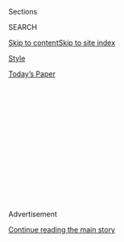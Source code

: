 <div id="app">

<div>

<div>

<div>

<div class="NYTAppHideMasthead css-1q2w90k e1suatyy0">

<div class="section css-ui9rw0 e1suatyy2">

<div class="css-eph4ug er09x8g0">

<div class="css-6n7j50">

</div>

<span class="css-1dv1kvn">Sections</span>

<div class="css-10488qs">

<span class="css-1dv1kvn">SEARCH</span>

</div>

[Skip to content](#site-content)[Skip to site
index](#site-index)

</div>

<div id="masthead-section-label" class="css-1wr3we4 eaxe0e00">

[Style](https://www.nytimes3xbfgragh.onion/section/style)

</div>

<div class="css-10698na e1huz5gh0">

</div>

</div>

<div id="masthead-bar-one" class="section hasLinks css-15hmgas e1csuq9d3">

<div class="css-uqyvli e1csuq9d0">

</div>

<div class="css-1uqjmks e1csuq9d1">

</div>

<div class="css-9e9ivx">

[](https://myaccount.nytimes3xbfgragh.onion/auth/login?response_type=cookie&client_id=vi)

</div>

<div class="css-1bvtpon e1csuq9d2">

[Today’s
Paper](https://www.nytimes3xbfgragh.onion/section/todayspaper)

</div>

</div>

</div>

</div>

<div data-aria-hidden="false">

<div id="site-content" data-role="main">

<div>

<div class="css-1aor85t" style="opacity:0.000000001;z-index:-1;visibility:hidden">

<div class="css-1hqnpie">

<div class="css-epjblv">

<span class="css-17xtcya">[Style](/section/style)</span><span class="css-x15j1o">|</span><span class="css-fwqvlz">A
Brief History of
‘Karen’</span>

</div>

<div class="css-k008qs">

<div class="css-1iwv8en">

<span class="css-18z7m18"></span>

<div>

</div>

</div>

<span class="css-1n6z4y">https://nyti.ms/2DjFEPC</span>

<div class="css-1705lsu">

<div class="css-4xjgmj">

<div class="css-4skfbu" data-role="toolbar" data-aria-label="Social Media Share buttons, Save button, and Comments Panel with current comment count" data-testid="share-tools">

  - 
  - 
  - 
  - 
    
    <div class="css-6n7j50">
    
    </div>

  - 
  - 

</div>

</div>

</div>

</div>

</div>

</div>

<div id="NYT_TOP_BANNER_REGION" class="css-13pd83m">

</div>

<div id="top-wrapper" class="css-1sy8kpn">

<div id="top-slug" class="css-l9onyx">

Advertisement

</div>

[Continue reading the main
story](#after-top)

<div class="ad top-wrapper" style="text-align:center;height:100%;display:block;min-height:250px">

<div id="top" class="place-ad" data-position="top" data-size-key="top">

</div>

</div>

<div id="after-top">

</div>

</div>

<div>

<div id="sponsor-wrapper" class="css-1hyfx7x">

<div id="sponsor-slug" class="css-19vbshk">

Supported by

</div>

[Continue reading the main
story](#after-sponsor)

<div id="sponsor" class="ad sponsor-wrapper" style="text-align:center;height:100%;display:block">

</div>

<div id="after-sponsor">

</div>

</div>

<div class="css-186x18t">

</div>

<div class="css-1vkm6nb ehdk2mb0">

# A Brief History of ‘Karen’

</div>

In 1965, it was the third-most-popular baby name in the United States.
In 2018, it was the 635th — and today it’s even less popular. How did
Karens fall so
far?

<div class="css-79elbk" data-testid="photoviewer-wrapper">

<div class="css-z3e15g" data-testid="photoviewer-wrapper-hidden">

</div>

<div class="css-1a48zt4 ehw59r15" data-testid="photoviewer-children">

![<span class="css-cnj6d5 e1z0qqy90" itemprop="copyrightHolder"><span class="css-1ly73wi e1tej78p0">Credit...</span><span><span>Leigh
Wells</span></span></span>](https://static01.graylady3jvrrxbe.onion/images/2020/08/02/fashion/31NAMED-KAREN-art/00KAREN-articleLarge.jpg?quality=75&auto=webp&disable=upscale)

</div>

</div>

<div class="css-18e8msd">

<div class="css-vp77d3 epjyd6m0">

<div class="css-1baulvz">

By <span class="css-1baulvz last-byline" itemprop="name">Henry
Goldblatt</span>

</div>

</div>

  - 
    
    <div class="css-ld3wwf e16638kd2">
    
    July 31,
    2020
    
    </div>

  - 
    
    <div class="css-4xjgmj">
    
    <div class="css-d8bdto" data-role="toolbar" data-aria-label="Social Media Share buttons, Save button, and Comments Panel with current comment count" data-testid="share-tools">
    
      - 
      - 
      - 
      - 
        
        <div class="css-6n7j50">
        
        </div>
    
      - 
      - 
    
    </div>
    
    </div>

</div>

</div>

<div class="section meteredContent css-1r7ky0e" name="articleBody" itemprop="articleBody">

<div class="css-1fanzo5 StoryBodyCompanionColumn">

<div class="css-53u6y8">

Ask a woman named Karen what she used to think of her name and you’ll
hear phrases like “generic,” “perfectly serviceable” and “an easy name.”

In 2020, Karen is no longer “an easy name.” Once popular for girls born
in the 1960s, it then became a pseudonym for a middle-aged busybody with
a blond choppy bob who asks to speak to the manager. Now, the moniker
has most recently morphed into a symbol of racism and white privilege.

A “Karen” now roams restaurants and stores, often without a mask during
this coronavirus era, spewing venom and calling the authorities to
tattle, usually on people of color and often putting them in dangerous
situations. And while this archetype had previously been called “[Permit
Patty](https://www.cnn.com/2018/06/25/us/permit-patty-san-francisco-trnd/index.html)”
or “[BBQ
Becky](https://www.newsweek.com/bbq-becky-white-woman-who-called-cops-black-bbq-911-audio-released-im-really-1103057),”
“Karen” has stuck.

In fact, many news reports don’t even bother to use a woman’s actual
given name. [Whitefish
Karen](https://www.youtube.com/watch?v=qHqzg3vgW4I) (named for her town
in Montana) coughed on a couple when they called her out for not wearing
a mask inside a grocery store. [Kroger
Karen](https://www.metrotimes.com/news-hits/archives/2020/06/17/metro-detroits-own-kroger-karen-prevents-black-customer-from-leaving-the-parking-lot-in-viral-video),
named after the supermarket chain, blocked an African-American mother’s
car so the woman couldn’t leave the market’s parking lot. [San Francisco
Karen](https://sfist.com/2020/06/14/sf-karen-filmed-confronting-pacific-heights-man-over-writing-black-lives-matter-on-his-property/)
called the police on a Filipino man stenciling “Black Lives Matter” *on
his own property*.

</div>

</div>

<div class="css-1fanzo5 StoryBodyCompanionColumn">

<div class="css-53u6y8">

And, of course, the Queen of Karens — [Amy
Cooper](https://www.nytimes3xbfgragh.onion/2020/06/14/nyregion/central-park-amy-cooper-christian-racism.html),
also known as Central Park Karen — threatened and fabricated accusations
against a Black man after he politely asked her to put her dog on a
leash, as park rules stated.

For some women with the name Karen, these videos have made them
outraged, of course, but also, at times, ashamed.

“I remember hearing about names like Becky and thinking, ‘What if this
was my name, how would it feel?’” said Karen Scholl, a 47-year-old
writer in Columbus, Ohio, with whom I worked at a college newspaper more
than 20 years ago. “It’s just so embarrassing, honestly. But I can’t get
bent out of shape. I have no control over it. There are people losing
their lives every day. If it’s the only thing I have to be upset about
in this world, then good for me.”

Karen Chang, a Bay Area resident who works in business management, had
shrugged off early memes, but then the Amy Cooper video changed
everything for her.

“It was very upsetting, but I would sacrifice my name for the visibility
and awareness that incident generated,” said Ms. Chang, who is
Asian-American. Indeed, she may do just that. She said she’s considering
changing her name to “KC” after she and her fiancé eventually wed. “It
has always been a term of endearment.”

</div>

</div>

<div class="css-1fanzo5 StoryBodyCompanionColumn">

<div class="css-53u6y8">

Ms. Chang may be able to change her name, but if one San Francisco Board
of Supervisors member, Shamann Walton, **** has his way, a version of
“Karen” will be immortalized into city law.

In early July,<span class="css-8l6xbc evw5hdy0"> </span>Mr. Walton
[introduced the CAREN (Caution Against Racially Exploitative
Non-Emergencies)
Act](https://www.nytimes3xbfgragh.onion/2020/07/24/briefing/caren-act-911-san-francisco.html)
(presumably he couldn’t come up with a suitable word that began with K).
The bill would change the city’s code to punish people who call 911 and
file false, racially biased complaints.

That’s a step too far for Karen Ortiz-Orband, a Boston-area nurse who is
of Puerto Rican and Dominican descent. She supports the contents of the
proposal, but emailed Mr. Walton’s office urging him to reconsider its
title.

“I asked him to be mindful of the fact that there are women named Karen
and people aren’t differentiating between the two. And by naming this
bill as he has, he’s doing exactly what the metaphorical Karen is doing
— creating an opportunity for discrimination,” said Ms. Ortiz-Orband,
who is in her late 40s.

And before you think, “that’s so Karen to complain about CAREN,” Ms.
Ortiz-Orband asks you to imagine if it were your name: “It’s one thing
to make memes,” she said. “It’s another when you start applying it to
laws. You’re villainizing a name that people actually have and you’re
putting these people at risk. When a woman acts like that name, you
should use her correct name.”

Karen Gormandy, a literary agent and arts studio manager in New York
City, said she doesn’t take it personally when she hears her name used
in these contexts, “because I assign that meme to white people. I’m
totally disconnected from it. I’m on the receiving end of this
misbehavior.” Ms. Gormandy, 61, said, “I feel as a person of color I
don’t need to apologize and explain my name.”

</div>

</div>

<div class="css-1fanzo5 StoryBodyCompanionColumn">

<div class="css-53u6y8">

Yet she said people sometimes avoid using her name when speaking to her:
“Some people use Becky instead,” she said, laughing.

## The Origins of ‘Karen’

But why the name Karen?

Robin Queen, the chairwoman of the linguistics department at University
of Michigan, has [looked
closely](https://theconversation.com/how-karen-went-from-a-popular-baby-name-to-a-stand-in-for-white-entitlement-139644)
at this question and her exploration led her to, of all people, Dane
Cook.

His 2005 comedy album contains a riff called “The Friend Nobody Likes”:
“There is one person in a group of friends that nobody likes,” Mr.
Cook says, using an expletive to emphasize how much they are, in fact,
disliked. “They basically keep them there to hate their guts. When that
person is not around the rest of your little base camp, your hobby is
cutting that person down.” As an “example” of this person, he describes
a woman named Karen.

Other antecedents include Amanda Seyfried’s vacant Karen in “Mean
Girls,” who racistly spouts to Lindsay Lohan’s Cady: “If you’re from
Africa, why are you white?” A parody account on Reddit from late 2017
based on the rants of a spurned husband is also often cited as an early
driver, and highlights the sexism of the “Karen” trope.

Karen Grigsby Bates, the senior correspondent for the “Code Switch”
podcast on NPR, said Karen’s roots are anchored deep in American
folklore. Ms. Bates — [who embarked on this
research](https://www.npr.org/transcripts/891177904) not because of her
name, but because the phenomenon was “a convergence of gender, race,
class, social upheaval and social media in this great big tornado” —
pointed to the term “Miss Ann” from the antebellum and Jim Crow periods.

African-Americans used the term as code “to refer to these unreasonable
white women,” Ms. Bates said. She described Miss Ann as “a woman who
knew her place in society, was complicit in maintaining it, and who was
at the upper end of the hierarchy. Even if she was a nice Miss Ann, she
was still upholding this system that said: ‘White womanhood above all
else, except white manhood.’”

</div>

</div>

<div class="css-1fanzo5 StoryBodyCompanionColumn">

<div class="css-53u6y8">

Researchers also point to the demographic characteristics of the name
Karen. [According to Social Security
data](https://www.ssa.gov/OACT/babynames/index.html), Karen soared in
popularity in the 1960s, peaking as the third-most-popular baby name of
1965, but never had a resurgence. The archetype is meant to evoke a
woman of a certain age, but then again Linda, Cynthia or Susan would,
too.

That’s where the Karen theories get geekily fascinating. Miriam Eckert,
who has a Ph.D. in linguistics and lives in Boulder, Colo., said that
the word “Karen” contains what’s known as a “voiceless plosive.”

“That’s the K sound at the beginning of the word,” Ms. Eckert said.
“When you say some consonants, like K or a T, there’s a complete
blockage of airflow and a sudden release — whereas a name like Cynthia
has no stops at all. Karen is kind of a harsh sound that you can really
spit out. And that aligns with the kind of person we are thinking of
when we talk about a ‘Karen.’”

## The Future of ‘Karen’

But will it always? In 2018 — the latest year for which data is
available — Karen ranked as the 635th most popular girl’s name,
alongside Elaine and Dallas. “Nobody is going to name their kid this
now,” Ms. Gormandy said. “It’s just going to disappear and then somebody
not knowing the history of any of this might decide it’s a cool name.”

Ms. Queen, the linguistics expert, agreed. “Maybe in 50 years or so it
might come back.”

In the meantime, she thinks it could at some point fade from the
lexicon. “The meaning gets so broad that it’s going to stop having the
same power to make a particular critique,” she said, pointing to
examples like “basic,” “hot mess” and “Negative Nancy” that faded from
the lexicon.

As a moniker, she said, “I would be surprised to find it around a decade
from now.”

</div>

</div>

</div>

<div>

</div>

<div>

</div>

<div>

</div>

<div>

<div id="bottom-wrapper" class="css-1ede5it">

<div id="bottom-slug" class="css-l9onyx">

Advertisement

</div>

[Continue reading the main
story](#after-bottom)

<div id="bottom" class="ad bottom-wrapper" style="text-align:center;height:100%;display:block;min-height:90px">

</div>

<div id="after-bottom">

</div>

</div>

</div>

</div>

</div>

## Site Index

<div>

</div>

## Site Information Navigation

  - [© <span>2020</span> <span>The New York Times
    Company</span>](https://help.nytimes3xbfgragh.onion/hc/en-us/articles/115014792127-Copyright-notice)

<!-- end list -->

  - [NYTCo](https://www.nytco.com/)
  - [Contact
    Us](https://help.nytimes3xbfgragh.onion/hc/en-us/articles/115015385887-Contact-Us)
  - [Work with us](https://www.nytco.com/careers/)
  - [Advertise](https://nytmediakit.com/)
  - [T Brand Studio](http://www.tbrandstudio.com/)
  - [Your Ad
    Choices](https://www.nytimes3xbfgragh.onion/privacy/cookie-policy#how-do-i-manage-trackers)
  - [Privacy](https://www.nytimes3xbfgragh.onion/privacy)
  - [Terms of
    Service](https://help.nytimes3xbfgragh.onion/hc/en-us/articles/115014893428-Terms-of-service)
  - [Terms of
    Sale](https://help.nytimes3xbfgragh.onion/hc/en-us/articles/115014893968-Terms-of-sale)
  - [Site
    Map](https://spiderbites.nytimes3xbfgragh.onion)
  - [Help](https://help.nytimes3xbfgragh.onion/hc/en-us)
  - [Subscriptions](https://www.nytimes3xbfgragh.onion/subscription?campaignId=37WXW)

</div>

</div>

</div>

</div>
